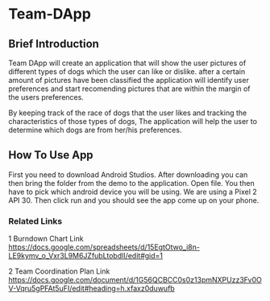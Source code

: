 # Team-DApp
 
## Brief Introduction
Team DApp will create an application that will show the user pictures of different types of dogs which the user can like or dislike. after a certain amount of pictures have been classified the application will identify user preferences and start recomending pictures that are within the margin of the users preferences.

By keeping track of the race of dogs that the user likes and tracking the characteristics of those types of dogs, The application will help the user to determine which dogs are from her/his preferences.

## How To Use App

First you need to download Android Studios.
After downloading you can then bring the folder from the demo to the application.
Open file.
You then have to pick which android device you will be using. We are using a Pixel 2 API 30.
Then click run and you should see the app come up on your phone.

### Related Links
1 Burndown Chart Link
https://docs.google.com/spreadsheets/d/15EgtOtwo_i8n-LE9kymv_o_Vxr3L9M6JZfubLtobdlI/edit#gid=1

2 Team Coordination Plan Link
https://docs.google.com/document/d/1G56QCBCC0s0z13pmNXPUzz3Fv0OV-Vqru5gPFAt5uFI/edit#heading=h.xfaxz0duwufb
